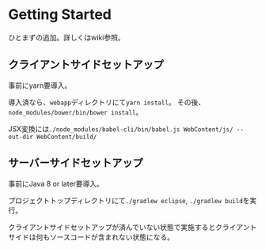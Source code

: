 # Getting Started
ひとまずの追加。詳しくはwiki参照。

## クライアントサイドセットアップ

事前にyarn要導入。

導入済なら、`webapp`ディレクトリにて`yarn install`。
その後、`node_modules/bower/bin/bower install`。

JSX変換には`./node_modules/babel-cli/bin/babel.js WebContent/js/ --out-dir WebContent/build/`

## サーバーサイドセットアップ

事前にJava 8 or later要導入。

プロジェクトトップディレクトリにて`./gradlew eclipse`, `./gradlew build`を実行。

クライアントサイドセットアップが済んでいない状態で実施するとクライアントサイドは何もソースコードが含まれない状態になる。
